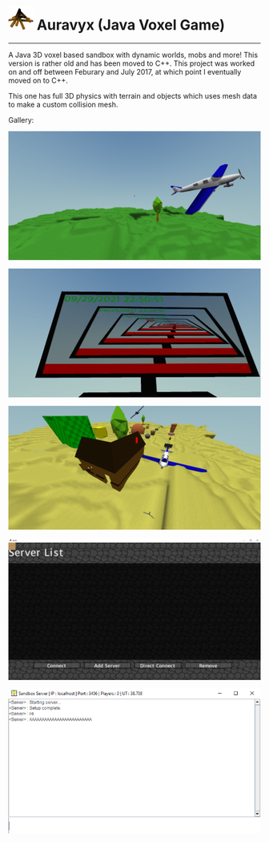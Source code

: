 # <img src="demo/icon.png" width="50"> Auravyx (Java Voxel Game)

---

A Java 3D voxel based sandbox with dynamic worlds, mobs and more! This version is rather old and has been moved to C++. 
This project was worked on and off between Feburary and July 2017, at which point I eventually moved on to C++.

This one has full 3D physics with terrain and objects which uses mesh data to make a custom collision mesh.

Gallery:

![Photo](demo/bannerj2.png)

![Photo](demo/bannerj3.png)

![Photo](demo/bannerj4.png)

![Photo](demo/bannerj5.png)

![Photo](demo/bannerj1.png)
